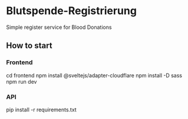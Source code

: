 # Blutspende-Registrierung
Simple register service for Blood Donations

## How to start
### Frontend
cd frontend
    npm install @sveltejs/adapter-cloudflare
    npm install -D sass
    npm run dev

### API
pip install -r requirements.txt
